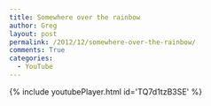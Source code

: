 ```yaml
---
title: Somewhere over the rainbow
author: Greg
layout: post
permalink: /2012/12/somewhere-over-the-rainbow/
comments: True
categories:
  - YouTube
---
```


{% include youtubePlayer.html id='TQ7d1tzB3SE' %}
